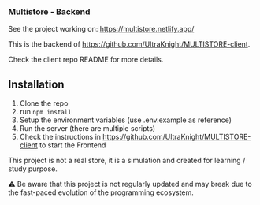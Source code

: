 ### Multistore - Backend
See the project working on: https://multistore.netlify.app/


This is the backend of https://github.com/UltraKnight/MULTISTORE-client.

Check the client repo README for more details.

## Installation

1. Clone the repo
2. run `npm install`
3. Setup the environment variables (use .env.example as reference)
4. Run the server (there are multiple scripts)
5. Check the instructions in https://github.com/UltraKnight/MULTISTORE-client to start the Frontend

This project is not a real store, it is a simulation and created for learning / study purpose.

⚠️ Be aware that this project is not regularly updated and may break due to the fast-paced evolution of the programming ecosystem.
